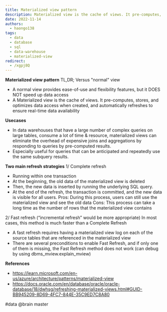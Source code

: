 ```yaml
---
title: Materialized view pattern
description: Materialized view is the cache of views. It pre-computes, stores, and optimizes data access when created, and automatically refreshes to ensure real-time data availability.
date: 2022-11-14
authors:
  - haongo138
tags:
  - data
  - database
  - sql
  - data-warehouse
  - materialized-view
redirect:
  - /xgpj8Q
---
```


**Materialized view pattern**
TL,DR;
Versus "normal" view

- A normal view provides ease-of-use and flexibility features, but it DOES NOT speed up data access
- A Materialized view is the cache of views. It pre-computes, stores, and optimizes data access when created, and automatically refreshes to ensure real-time data availability

**Usecases**

- In data warehouses that have a large number of complex queries on large tables, consume a lot of time & resource, materialized views can eliminate the overhead of expensive joins and aggregations by responding to queries by pre-computed results.
- Especially useful for queries that can be anticipated and repeatedly use the same subquery results.

**Two main refresh strategies**
1/ Complete refresh

- Running within one transaction
- At the beginning, the old data of the materialized view is deleted
- Then, the new data is inserted by running the underlying SQL query.
- At the end of the refresh, the transaction is committed, and the new data is visible for all users.
  Pros: During this process, users can still use the materialized view and see the old data
  Cons: This process can take a long time as the number of rows that the materialized view contains

2/ Fast refresh (“incremental refresh” would be more appropriate)
In most cases, this method is much faster than a Complete Refresh

- A fast refresh requires having a materialized view log on each of the source tables that are referenced in the materialized view
- There are several preconditions to enable Fast Refresh, and if only one of them is missing, the Fast Refresh method does not work (can debug by using dbms_mview.explain_mview)

**References**

- https://learn.microsoft.com/en-us/azure/architecture/patterns/materialized-view
- https://docs.oracle.com/en/database/oracle/oracle-database/18/dwhsg/refreshing-materialized-views.html#GUID-BB945209-8D69-4FC7-844E-35C9ED7C8A80

#data
@brain master
